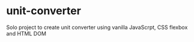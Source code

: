 # unit-converter

Solo project to create unit converter using vanilla JavaScrpt, CSS flexbox and HTML DOM




